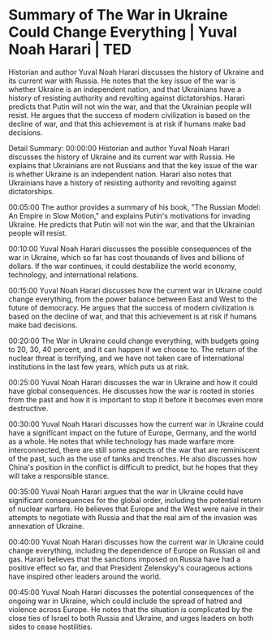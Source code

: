 # Summary of The War in Ukraine Could Change Everything | Yuval Noah Harari | TED

Historian and author Yuval Noah Harari discusses the history of Ukraine and its current war with Russia. He notes that the key issue of the war is whether Ukraine is an independent nation, and that Ukrainians have a history of resisting authority and revolting against dictatorships. Harari predicts that Putin will not win the war, and that the Ukrainian people will resist. He argues that the success of modern civilization is based on the decline of war, and that this achievement is at risk if humans make bad decisions.

Detail Summary: 
00:00:00
Historian and author Yuval Noah Harari discusses the history of Ukraine and its current war with Russia. He explains that Ukrainians are not Russians and that the key issue of the war is whether Ukraine is an independent nation. Harari also notes that Ukrainians have a history of resisting authority and revolting against dictatorships.

00:05:00
The author provides a summary of his book, "The Russian Model: An Empire in Slow Motion," and explains Putin's motivations for invading Ukraine. He predicts that Putin will not win the war, and that the Ukrainian people will resist.

00:10:00
Yuval Noah Harari discusses the possible consequences of the war in Ukraine, which so far has cost thousands of lives and billions of dollars. If the war continues, it could destabilize the world economy, technology, and international relations.

00:15:00
Yuval Noah Harari discusses how the current war in Ukraine could change everything, from the power balance between East and West to the future of democracy. He argues that the success of modern civilization is based on the decline of war, and that this achievement is at risk if humans make bad decisions.

00:20:00
The War in Ukraine could change everything, with budgets going to 20, 30, 40 percent, and it can happen if we choose to. The return of the nuclear threat is terrifying, and we have not taken care of international institutions in the last few years, which puts us at risk.

00:25:00
Yuval Noah Harari discusses the war in Ukraine and how it could have global consequences. He discusses how the war is rooted in stories from the past and how it is important to stop it before it becomes even more destructive.

00:30:00
Yuval Noah Harari discusses how the current war in Ukraine could have a significant impact on the future of Europe, Germany, and the world as a whole. He notes that while technology has made warfare more interconnected, there are still some aspects of the war that are reminiscent of the past, such as the use of tanks and trenches. He also discusses how China's position in the conflict is difficult to predict, but he hopes that they will take a responsible stance.

00:35:00
Yuval Noah Harari argues that the war in Ukraine could have significant consequences for the global order, including the potential return of nuclear warfare. He believes that Europe and the West were naive in their attempts to negotiate with Russia and that the real aim of the invasion was annexation of Ukraine.

00:40:00
Yuval Noah Harari discusses how the current war in Ukraine could change everything, including the dependence of Europe on Russian oil and gas. Harari believes that the sanctions imposed on Russia have had a positive effect so far, and that President Zelenskyy's courageous actions have inspired other leaders around the world.

00:45:00
Yuval Noah Harari discusses the potential consequences of the ongoing war in Ukraine, which could include the spread of hatred and violence across Europe. He notes that the situation is complicated by the close ties of Israel to both Russia and Ukraine, and urges leaders on both sides to cease hostilities.

